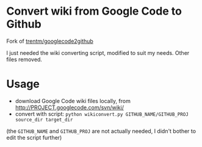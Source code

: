 # Convert wiki from Google Code to Github

Fork of [trentm/googlecode2github](https://github.com/trentm/googlecode2github)

I just needed the wiki converting script, modified to suit my needs. Other files removed.

# Usage

* download Google Code wiki files locally, from http://PROJECT.googlecode.com/svn/wiki/
* convert with script: `python wikiconvert.py GITHUB_NAME/GITHUB_PROJ source_dir target_dir`

(the `GITHUB_NAME` and `GITHUB_PROJ` are not actually needed, I didn't bother to edit the script further)